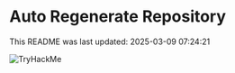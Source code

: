 # Auto Regenerate Repository

This README was last updated: 2025-03-09 07:24:21

 ![TryHackMe](https://tryhackme.com/badge/533634)